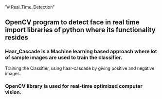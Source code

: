 "# Real_Time_Detection" 
## OpenCV program to detect face in real time import libraries of python where its functionality resides
### Haar_Cascade is a Machine learning based approach where lot of sample images are used to train the classifier.
Training the Classifier, using haar-cascade by giving positive and negative images.

### OpenCV library is used for real-time optimized computer vision.
